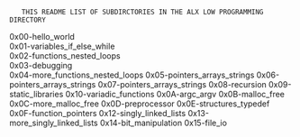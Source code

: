        THIS README LIST OF SUBDIRCTORIES IN THE ALX LOW PROGRAMMING DIRECTORY
       
 0x00-hello_world                                     
 0x01-variables_if_else_while                        
 0x02-functions_nested_loops                 
 0x03-debugging                               
 0x04-more_functions_nested_loops
 0x05-pointers_arrays_strings
 0x06-pointers_arrays_strings
 0x07-pointers_arrays_strings
 0x08-recursion
 0x09-static_libraries
 0x10-variadic_functions
 0x0A-argc_argv
 0x0B-malloc_free 
 0x0C-more_malloc_free
 0x0D-preprocessor 
 0x0E-structures_typedef
 0x0F-function_pointers
 0x12-singly_linked_lists
 0x13-more_singly_linked_lists
 0x14-bit_manipulation
 0x15-file_io
